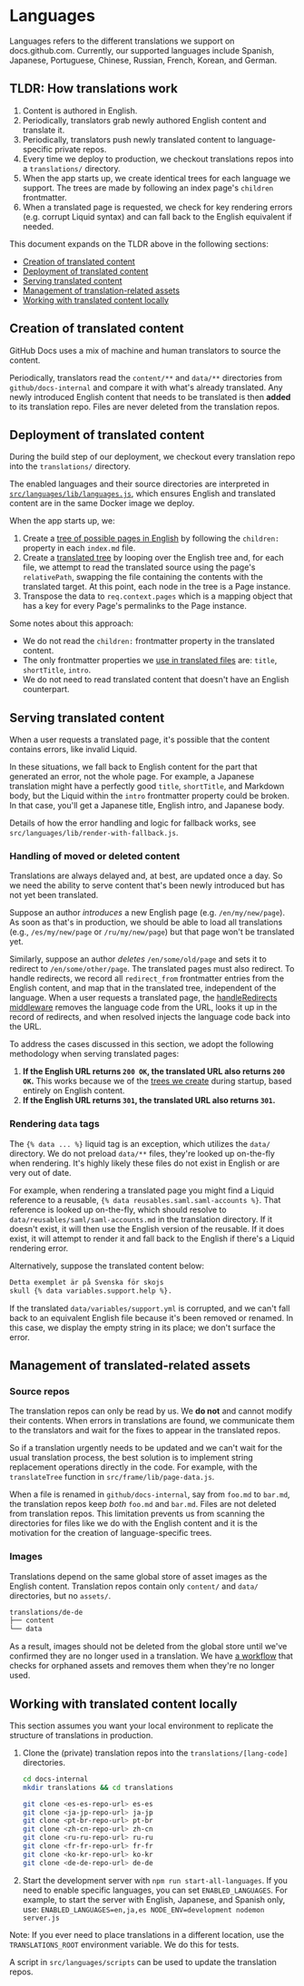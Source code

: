 # Languages

Languages refers to the different translations we support on docs.github.com. Currently, our supported languages include Spanish, Japanese, Portuguese, Chinese, Russian, French, Korean, and German.

## TLDR: How translations work

1. Content is authored in English.
1. Periodically, translators grab newly authored English content and translate it.
1. Periodically, translators push newly translated content to language-specific private repos.
1. Every time we deploy to production, we checkout translations repos into a `translations/` directory.
1. When the app starts up, we create identical trees for each language we support. The trees are made by following an index page's `children` frontmatter.
1. When a translated page is requested, we check for key rendering errors (e.g. corrupt Liquid syntax) and can fall back to the English equivalent if needed.

This document expands on the TLDR above in the following sections:
- [Creation of translated content](#creation-of-translated-content)
- [Deployment of translated content](#deployment-of-translated-content)
- [Serving translated content](#serving-translated-content)
- [Management of translation-related assets](#management-of-translated-related-assets)
- [Working with translated content locally](#working-with-translated-content-locally)

## Creation of translated content

GitHub Docs uses a mix of machine and human translators to source the content.

Periodically, translators read the `content/**` and `data/**` directories from `github/docs-internal` and compare it with what's already translated. Any newly introduced English content that needs to be translated is then **added** to its translation repo. Files are never deleted from the translation repos.

## Deployment of translated content

During the build step of our deployment, we checkout every translation repo into the `translations/` directory.

The enabled languages and their source directories are interpreted in [`src/languages/lib/languages.js`](https://github.com/github/docs-internal/blob/a8e52aad1a6b67f41da92d314bd7fd8cd84193a4/src/languages/lib/languages.js), which ensures English and translated content are in the same Docker image we deploy.

When the app starts up, we:
1. Create a [tree of possible pages in English](https://github.com/github/docs-internal/blob/c535fe30bc271f35090054b21e1aaf69cb125e71/src/frame/lib/page-data.js#L45-L47) by following the `children:` property in each `index.md` file.
1. Create a [translated tree](https://github.com/github/docs-internal/blob/48654730dfcff3822c7262432cd0f7247afc4166/src/frame/lib/page-data.js#L56-L67) by looping over the English tree and, for each file, we attempt to read the translated source using the page's `relativePath`, swapping the file containing the contents with the translated target. At this point, each node in the tree is a Page instance.
1. Transpose the data to `req.context.pages` which is a mapping object that has a key for every Page's permalinks to the Page instance.

Some notes about this approach:
- We do not read the `children:` frontmatter property in the translated content.
- The only frontmatter properties we [use in translated files](https://github.com/github/docs-internal/blob/c535fe30bc271f35090054b21e1aaf69cb125e71/src/frame/lib/page-data.js#L207-L226) are: `title`, `shortTitle`, `intro`.
- We do not need to read translated content that doesn't have an English counterpart.

## Serving translated content

When a user requests a translated page, it's possible that the content contains errors, like invalid Liquid.

In these situations, we fall back to English content for the part that generated an error, not the whole page. For example, a Japanese translation might have a perfectly good `title`, `shortTitle`, and Markdown body, but the Liquid within the `intro` frontmatter property could be broken. In that case, you'll get a Japanese title, English intro, and Japanese body.

Details of how the error handling and logic for fallback works, see `src/languages/lib/render-with-fallback.js`.

### Handling of moved or deleted content

Translations are always delayed and, at best, are updated once a day. So we need the ability to serve content that's been newly introduced but has not yet been translated.

Suppose an author *introduces* a new English page (e.g. `/en/my/new/page`). As soon as that's in production, we should be able to load all translations (e.g., `/es/my/new/page` or `/ru/my/new/page`) but that page won't be translated yet.

Similarly, suppose an author *deletes* `/en/some/old/page` and sets it to redirect to `/en/some/other/page`. The translated pages must also redirect. To handle redirects, we record all `redirect_from` frontmatter entries from the English content, and map that in the translated tree, independent of the language. When a user requests a translated page, the [handleRedirects middleware](https://github.com/github/docs-internal/blob/48654730dfcff3822c7262432cd0f7247afc4166/src/redirects/middleware/handle-redirects.ts) removes the language code from the URL, looks it up in the record of redirects, and when resolved injects the language code back into the URL.

To address the cases discussed in this section, we adopt the following methodology when serving translated pages:
1. **If the English URL returns `200 OK`, the translated URL also returns `200 OK`.** This works because we of the [trees we create](https://github.com/github/docs-internal/blob/3249d8fb67b6d73209f1a620d76e1b30f0b10573/src/frame/lib/page-data.js#L45) during startup, based entirely on English content.
1. **If the English URL returns `301`, the translated URL also returns `301`.**

### Rendering `data` tags

The `{% data ... %}` liquid tag is an exception, which utilizes the `data/` directory. We do not preload `data/**` files, they're looked up on-the-fly when rendering. It's highly likely these files do not exist in English or are very out of date.

For example, when rendering a translated page you might find a Liquid reference to a reusable, `{% data reusables.saml.saml-accounts %}`. That reference is looked up on-the-fly, which should resolve to `data/reusables/saml/saml-accounts.md` in the translation directory. If it doesn't exist, it will then use the English version of the reusable. If it does exist, it will attempt to render it and fall back to the English if there's a Liquid rendering error.

Alternatively, suppose the translated content below:

```markdown
Detta exemplet är på Svenska för skojs
skull {% data variables.support.help %}.
```

If the translated `data/variables/support.yml` is corrupted, and we can't fall back to an equivalent English file because it's been removed or renamed. In this case, we display the empty string in its place; we don't surface the error.

## Management of translated-related assets

### Source repos

The translation repos can only be read by us. We **do not** and cannot modify their contents. When errors in translations are found, we communicate them to the translators and wait for the fixes to appear in the translated repos.

So if a translation urgently needs to be updated  and we can't wait for the usual translation process, the best solution is to implement string replacement operations directly in the code. For example, with the `translateTree` function in `src/frame/lib/page-data.js`.

When a file is renamed in `github/docs-internal`, say from `foo.md` to `bar.md`, the translation repos keep *both* `foo.md` and `bar.md`. Files are not deleted from translation repos. This limitation prevents us from scanning the directories for files like we do with the English content and it is the motivation for the creation of language-specific trees.

### Images

Translations depend on the same global store of asset images as the English content. Translation repos contain only `content/` and `data/` directories, but no `assets/`.

```sh
translations/de-de
├── content
└── data
```

As a result, images should not be deleted from the global store until we've confirmed they are no longer used in a translation. We have [a workflow](https://github.com/github/docs-internal/blob/48654730dfcff3822c7262432cd0f7247afc4166/.github/workflows/orphaned-assets-check.yml) that checks for orphaned assets and removes them when they're no longer used.

## Working with translated content locally

This section assumes you want your local environment to replicate the structure of translations in production.

1. Clone the (private) translation repos into the `translations/[lang-code]` directories.
    ```sh
    cd docs-internal
    mkdir translations && cd translations

    git clone <es-es-repo-url> es-es
    git clone <ja-jp-repo-url> ja-jp
    git clone <pt-br-repo-url> pt-br
    git clone <zh-cn-repo-url> zh-cn
    git clone <ru-ru-repo-url> ru-ru
    git clone <fr-fr-repo-url> fr-fr
    git clone <ko-kr-repo-url> ko-kr
    git clone <de-de-repo-url> de-de
    ```
1. Start the development server with `npm run start-all-languages`. If you need to enable specific languages, you can set `ENABLED_LANGUAGES`. For example, to start the server with English, Japanese, and Spanish only, use: `ENABLED_LANGUAGES=en,ja,es NODE_ENV=development nodemon server.js`

Note: If you ever need to place translations in a different location, use the `TRANSLATIONS_ROOT` environment variable. We do this for tests.

A script in `src/languages/scripts` can be used to update the translation repos.
